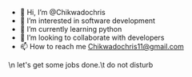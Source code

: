 - 👋 Hi, I’m @Chikwadochris
- 👀 I’m interested in software development
- 🌱 I’m currently learning python
- 💞️ I’m looking to collaborate with developers
- 📫 How to reach me Chikwadochris11@gmail.com

<!---
Chikwadochris/Chikwadochris is a ✨ special ✨ repository because its `README.md` (this file) appears on your GitHub profile.
You can click the Preview link to take a look at your changes.
--->
\n let's get some jobs done.\t do not disturb
